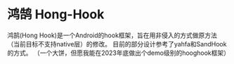 # 鸿鹄 Hong-Hook
鸿鹄(Hong Hook)是一个Android的hook框架，旨在用非侵入的方式做原方法（当前目标不支持native层）的修改。
目前的部分设计参考了yahfa和SandHook的方式。
（一个大饼，但愿我能在2023年底做出个demo级别的hooghook框架）
